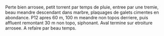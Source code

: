 Perte bien arrosee, petit torrent par temps de pluie, entree par une tremie, beau meandre descendant dans marbre, plaquages de galets cimentes en abondance. P12 apres 60 m, 100 m meandre non topos derriere, puis affluent remontant 30 m non topo, siphonant. Aval  termine sur etroiture arrosee. A refaire par beau temps.